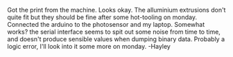 Got the print from the machine. Looks okay. The alluminium extrusions don't quite fit but they should be fine after some hot-tooling on monday.
Connected the arduino to the photosensor and my laptop. Somewhat works? the serial interface seems to spit out some noise from time to time, and doesn't produce sensible values when dumping binary data. Probably a logic error, I'll look into it some more on monday. -Hayley
